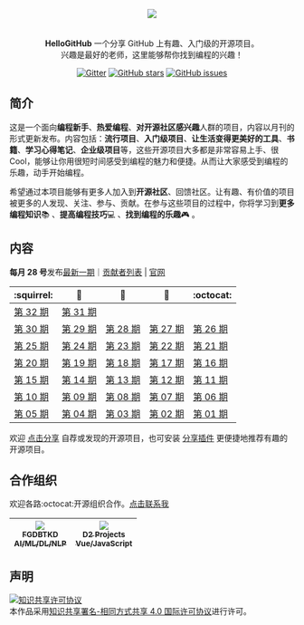 <p align="center">
  <img src="https://raw.githubusercontent.com/521xueweihan/img/master/hellogithub/logo/readme.gif"/><br><br>
  <br><strong>HelloGitHub</strong> 一个分享 GitHub 上有趣、入门级的开源项目。<br>兴趣是最好的老师，这里能够帮你找到编程的兴趣！
</p>

<p align="center">
  <a href="https://gitter.im/hellogithub-chat/HelloGitHub"><img src="https://img.shields.io/gitter/room/hellogithub-chat/HelloGitHub.svg?style=popout-square" alt="Gitter"></a>  
  <a href="https://github.com/521xueweihan/HelloGitHub/stargazers"><img src="https://img.shields.io/github/stars/521xueweihan/HelloGitHub.svg?style=popout-square" alt="GitHub stars"></a>
  <a href="https://github.com/521xueweihan/HelloGitHub/issues"><img src="https://img.shields.io/github/issues/521xueweihan/HelloGitHub.svg?style=popout-square" alt="GitHub issues"></a> 
</p>

## 简介
这是一个面向**编程新手**、**热爱编程**、**对开源社区感兴趣**人群的项目，内容以月刊的形式更新发布。内容包括：**流行项目**、**入门级项目**、**让生活变得更美好的工具**、**书籍**、**学习心得笔记**、**企业级项目**等，这些开源项目大多都是非常容易上手、很 Cool，能够让你用很短时间感受到编程的魅力和便捷。从而让大家感受到编程的乐趣，动手开始编程。

希望通过本项目能够有更多人加入到**开源社区**、回馈社区。让有趣、有价值的项目被更多的人发现、关注、参与、贡献。在参与这些项目的过程中，你将学习到**更多编程知识**📚 、**提高编程技巧**💻 、**找到编程的乐趣**🎮 。

## 内容
**每月 28 号**发布[最新一期](/content/32/HelloGitHub32.md)｜[贡献者列表](https://github.com/521xueweihan/HelloGitHub/blob/master/content/contributors.md) | [官网](https://hellogithub.com)

| :squirrel: | :jack_o_lantern: | :beer: | :fish_cake: | :octocat: |
| ------- | ----- | ------------ | ------ | --------- |
| [第 32 期](/content/32/HelloGitHub32.md) | [第 31 期](/content/31/HelloGitHub31.md) |
| [第 30 期](/content/30/HelloGitHub30.md) | [第 29 期](/content/29/HelloGitHub29.md) | [第 28 期](/content/28/HelloGitHub28.md) | [第 27 期](/content/27/HelloGitHub27.md) | [第 26 期](/content/26/HelloGitHub26.md) |
| [第 25 期](/content/25/HelloGitHub25.md) | [第 24 期](/content/24/HelloGitHub24.md) | [第 23 期](/content/23/HelloGitHub23.md) | [第 22 期](/content/22/HelloGitHub22.md) | [第 21 期](/content/21/HelloGitHub21.md) |
| [第 20 期](/content/20/HelloGitHub20.md) | [第 19 期](/content/19/HelloGitHub19.md) | [第 18 期](/content/18/HelloGitHub18.md) | [第 17 期](/content/17/HelloGitHub17.md) | [第 16 期](/content/16/HelloGitHub16.md) |
| [第 15 期](/content/15/HelloGitHub15.md) | [第 14 期](/content/14/HelloGitHub14.md) | [第 13 期](/content/13/HelloGitHub13.md) | [第 12 期](/content/12/HelloGitHub12.md) | [第 11 期](/content/11/HelloGitHub11.md) |
| [第 10 期](/content/10/HelloGitHub10.md) | [第 09 期](/content/09/HelloGitHub09.md) | [第 08 期](/content/08/HelloGitHub08.md) | [第 07 期](/content/07/HelloGitHub07.md) | [第 06 期](/content/06/HelloGitHub06.md) |
| [第 05 期](/content/05/HelloGitHub05.md) | [第 04 期](/content/04/HelloGitHub04.md) | [第 03 期](/content/03/HelloGitHub03.md) | [第 02 期](/content/02/HelloGitHub02.md) | [第 01 期](/content/01/HelloGitHub01.md) |

欢迎 [点击分享](https://github.com/521xueweihan/HelloGitHub/issues/new) 自荐或发现的开源项目，也可安装 [分享插件](https://awesome.fairyever.com/article/chrome-extension.html) 更便捷地推荐有趣的开源项目。

## 合作组织
欢迎各路:octocat:开源组织合作。[点击联系我](Mailto:595666367@qq.com)

<table>
  <thead>
    <tr>
      <th align="center" style="width: 80px;">
        <a href="https://github.com/FGDBTKD">
          <img src="https://avatars3.githubusercontent.com/u/40509403?s=100&v=4" style="max-width:100%;"><br>
          <sub>FGDBTKD</sub><br>
          <sub>AI/ML/DL/NLP</sub>
        </a><br>
      </th>
      <th align="center" style="width: 80px;">
        <a href="https://github.com/d2-projects">
          <img src="https://avatars3.githubusercontent.com/u/40857578?s=100&v=4" style="max-width:100%;"><br>
          <sub>D2 Projects</sub><br>
          <sub>Vue/JavaScript</sub>
        </a><br>
      </th>
    </tr>
  </thead>
</table>
                    
## 声明
<a rel="license" href="http://creativecommons.org/licenses/by-sa/4.0/"><img alt="知识共享许可协议" style="border-width:0" src="https://i.creativecommons.org/l/by-sa/4.0/88x31.png" /></a><br />本作品采用<a rel="license" href="http://creativecommons.org/licenses/by-sa/4.0/">知识共享署名-相同方式共享 4.0 国际许可协议</a>进行许可。
